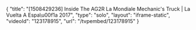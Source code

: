 {
    "title": "[1508429236] Inside The AG2R La Mondiale Mechanic's Truck | La Vuelta A Espa\u00f1a 2017",
    "type": "solo",
    "layout": "iframe-static",
    "videoId": "123178915",
    "url": "\/tvpembed\/123178915"
}